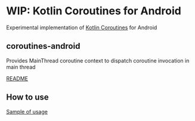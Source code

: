# WIP: Kotlin Coroutines for Android
Experimental implementation of [Kotlin Coroutines](https://github.com/Kotlin/kotlin-coroutines/blob/master/kotlin-coroutines-informal.md) for Android 

## coroutines-android
Provides MainThread coroutine context to dispatch coroutine invocation in main thread

[README](coroutines-android/README.md)

## How to use
[Sample of usage](sample/src/main/kotlin/ru/gildor/coroutines/android/sample/MainActivity.kt)
